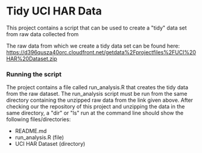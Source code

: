 # Tidy UCI HAR Data

This project contains a script that can be used to create a "tidy" data set from raw data collected from 

The raw data from which we create a tidy data set can be found here:  https://d396qusza40orc.cloudfront.net/getdata%2Fprojectfiles%2FUCI%20HAR%20Dataset.zip

### Running the script

The project contains a file called run_analysis.R that creates the tidy data from the raw dataset.
The run_analysis script must be run from the same directory containing the unzipped raw data from the link given above.
After checking our the repository of this project and unzipping the data in the same directory, a "dir" or "ls" run at the command line should show the following files/directories:
* README.md
* run_analysis.R  (file)
* UCI HAR Dataset (directory)